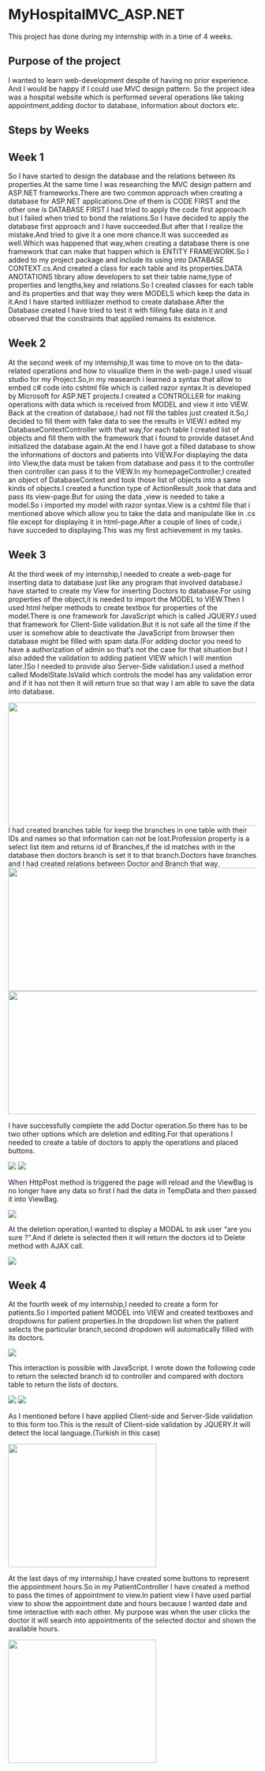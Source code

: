 # MyHospitalMVC_ASP.NET

This project has done during my internship with in a time of 4 weeks.

## Purpose of the project
I wanted to learn web-development despite of having no prior experience. And I would be happy if I could use MVC design pattern. So the project idea was a hospital website which is performed
several operations like taking appointment,adding doctor to database, information about doctors etc.

## Steps by Weeks

## Week 1

So I have started to design the database and the relations between its properties.At the same time I was researching the MVC design pattern and ASP.NET frameworks.There are two common approach when creating a database for ASP.NET applications.One of them is CODE FIRST and the other one is DATABASE FIRST.I had tried to apply the code first approach but I failed when tried to bond the relations.So I have decided to apply the database first approach and I have succeeded.But after that I realize the mistake.And tried to give it a one more chance.It was succeeded as well.Which was happened that way,when creating a database there is one framework that can make that happen which is ENTITY FRAMEWORK.So I added to my project package and include its using into  DATABASE CONTEXT.cs.And created a class for each table and its properties.DATA ANOTATIONS library allow developers to set their table name,type of properties and lengths,key and relations.So I created classes for each table and  its properties and that way they were MODELS which keep the data in it.And I have started initiliazer method to create database.After the Database created I have tried to test it with filling  fake data in it and observed that the constraints that applied remains its existence.

## Week 2
At the second week of my internship,It was time to move on to the data-related operations and how to visualize them in the web-page.I used visual studio for my Project.So,in my reasearch i learned a syntax that allow to embed c# code into cshtml file which is called razor syntax.It is developed by Microsoft for ASP.NET projects.I created a CONTROLLER for making operations with data which is received from MODEL and view it into VIEW.
Back at the creation of database,i had not fill the tables just created it.So,I decided to fill them with fake data to see the results in VIEW.I edited my DatabaseContextController with that way,for each table I created list of objects and fill them with the framework that i found to provide dataset.And initialized the database again.At the end I have got a filled database to show the informations of doctors and patients into VIEW.For displaying the data into View,the data must be taken from database and pass it to the controller then controller can pass it to the VIEW.In my homepageController,I created an object of DatabaseContext and took those list of objects into a same kinds of objects.I created a function type of ActionResult ,took that data and pass its view-page.But for using the data ,view is needed to take a model.So i imported my model with razor syntax.View is a cshtml file that i mentioned above which allow you to take the data and manipulate like in .cs file except for displaying it in html-page.After a couple of lines of code,i have succeded to displaying.This was my first achievement in my tasks.

## Week 3
At the third week of my internship,I needed to create a web-page for inserting data to database just like any program that involved database.I have started to create my View for inserting Doctors to database.For using properties of the object,it is needed to import the MODEL to VIEW.Then I used html helper methods to create textbox for properties of the model.There is one framework for JavaScript which is called JQUERY.I used that framework for Client-Side validation.But it is not safe all the time if the user is somehow able to deactivate the JavaScript from browser then database might be filled with spam data.(For adding doctor you need to have a authorization of admin so that’s not the case for that situation but I also added the validation to adding patient VIEW which I will mention later.)So I needed to provide also Server-Side validation.I used a method called ModelState.IsValid which controls the model has any validation error and if it has not then it will return true so that way I am able to save the data into database.

<img src="https://github.com/unalyagiz/MyHospitalMVC_ASP.NET/blob/master/trunk/images/1.png" width="600" height="250"/>
I had created branches table for keep the branches in one table with their IDs and names so that information can not be lost.Profession property is a select list item and returns id of Branches,if the id matches with in the database then doctors branch is set it to that branch.Doctors have branches and I had created relations between Doctor and Branch that way.

<img src="https://github.com/unalyagiz/MyHospitalMVC_ASP.NET/blob/master/trunk/images/2.png" width="600" height="250"/>
<img src="https://github.com/unalyagiz/MyHospitalMVC_ASP.NET/blob/master/trunk/images/3.png" width="600" height="250"/>

I have successfully complete the add Doctor operation.So there has to be two other options which are deletion and editing.For that operations I needed to create a table of doctors to apply the operations and placed buttons.

<img src="https://github.com/unalyagiz/MyHospitalMVC_ASP.NET/blob/master/trunk/images/4.png" />
<img src="https://github.com/unalyagiz/MyHospitalMVC_ASP.NET/blob/master/trunk/images/5.png" />

When HttpPost method is triggered the page will reload and the ViewBag is no longer have any data so first I had the data in TempData and then passed it into ViewBag.

<img src="https://github.com/unalyagiz/MyHospitalMVC_ASP.NET/blob/master/trunk/images/6.png" />

At the deletion operation,I wanted to display a MODAL to ask user “are you sure ?”.And if delete is selected then it will return the doctors id to Delete method with AJAX call.

<img src="https://github.com/unalyagiz/MyHospitalMVC_ASP.NET/blob/master/trunk/images/7.png" />

## Week 4
At the fourth week of my internship,I needed to create a form for patients.So I imported patient MODEL into VIEW and created textboxes and dropdowns for patient properties.In the dropdown list when the patient selects the particular branch,second dropdown will automatically filled with its doctors.

<img src="https://github.com/unalyagiz/MyHospitalMVC_ASP.NET/blob/master/trunk/images/8.png" />

This interaction is possible with JavaScript. I wrote down the following code to return the selected branch id to controller and compared with doctors table to return the lists of doctors.

<img src="https://github.com/unalyagiz/MyHospitalMVC_ASP.NET/blob/master/trunk/images/9.png" />
<img src="https://github.com/unalyagiz/MyHospitalMVC_ASP.NET/blob/master/trunk/images/10.png" />

As I mentioned before I have applied Client-side and Server-Side validation to this form too.This is the result of Client-side validation by  JQUERY.It will detect the local language.(Turkish in this case)

<img src="https://github.com/unalyagiz/MyHospitalMVC_ASP.NET/blob/master/trunk/images/11.png" width="300" height="250" />

At the last days of my internship,I have created some buttons to represent the appointment hours.So in my PatientController I have created a method to pass the times of appointment to view.In patient view I have used partial view to show the appointment date and hours because I wanted date and time interactive with each other.
My purpose was when the user clicks the doctor it will search into appointments of the selected doctor and shown the available hours.

<img src="https://github.com/unalyagiz/MyHospitalMVC_ASP.NET/blob/master/trunk/images/11.png" width="300" height="250" />



